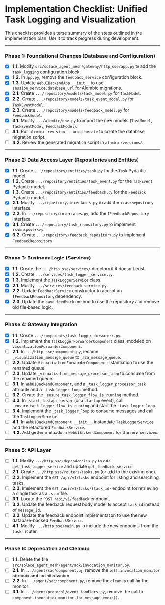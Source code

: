 # Implementation Checklist: Unified Task Logging and Visualization

This checklist provides a terse summary of the steps outlined in the implementation plan. Use it to track progress during development.

---

### Phase 1: Foundational Changes (Database and Configuration)

- [x] **1.1.** Modify `src/solace_agent_mesh/gateway/http_sse/app.py` to add the `task_logging` configuration block.
- [x] **1.2.** In `app.py`, remove the `feedback_service` configuration block.
- [x] **1.3.** Update `WebUIBackendApp.__init__` to use `session_service.database_url` for Alembic migrations.
- [x] **2.1.** Create `.../repository/models/task_model.py` for `TaskModel`.
- [x] **2.2.** Create `.../repository/models/task_event_model.py` for `TaskEventModel`.
- [x] **2.3.** Create `.../repository/models/feedback_model.py` for `FeedbackModel`.
- [x] **3.1.** Modify `.../alembic/env.py` to import the new models (`TaskModel`, `TaskEventModel`, `FeedbackModel`).
- [ ] **4.1.** Run `alembic revision --autogenerate` to create the database migration script.
- [ ] **4.2.** Review the generated migration script in `alembic/versions/`.

---

### Phase 2: Data Access Layer (Repositories and Entities)

- [x] **1.1.** Create `.../repository/entities/task.py` for the `Task` Pydantic model.
- [x] **1.2.** Create `.../repository/entities/task_event.py` for the `TaskEvent` Pydantic model.
- [x] **1.3.** Create `.../repository/entities/feedback.py` for the `Feedback` Pydantic model.
- [x] **2.1.** Modify `.../repository/interfaces.py` to add the `ITaskRepository` interface.
- [x] **2.2.** In `.../repository/interfaces.py`, add the `IFeedbackRepository` interface.
- [x] **3.1.** Create `.../repository/task_repository.py` to implement `TaskRepository`.
- [x] **3.2.** Create `.../repository/feedback_repository.py` to implement `FeedbackRepository`.

---

### Phase 3: Business Logic (Services)

- [x] **1.1.** Create the `.../http_sse/services/` directory if it doesn't exist.
- [x] **1.2.** Create `.../services/task_logger_service.py`.
- [x] **1.3.** Implement the `TaskLoggerService` class.
- [x] **2.1.** Modify `.../services/feedback_service.py`.
- [x] **2.2.** Update `FeedbackService` constructor to accept an `IFeedbackRepository` dependency.
- [x] **2.3.** Update the `save_feedback` method to use the repository and remove old file-based logic.

---

### Phase 4: Gateway Integration

- [x] **1.1.** Create `.../components/task_logger_forwarder.py`.
- [x] **1.2.** Implement the `TaskLoggerForwarderComponent` class, modeled on `VisualizationForwarderComponent`.
- [ ] **2.1.** In `.../http_sse/component.py`, rename `_visualization_message_queue` to `_a2a_message_queue`.
- [ ] **2.2.** Update `VisualizationForwarderComponent` instantiation to use the renamed queue.
- [ ] **2.3.** Update `_visualization_message_processor_loop` to consume from the renamed queue.
- [ ] **3.1.** In `WebUIBackendComponent`, add a `_task_logger_processor_task` attribute and a `_task_logger_loop` method.
- [ ] **3.2.** Create the `_ensure_task_logger_flow_is_running` method.
- [ ] **3.3.** In `_start_fastapi_server` (or a `startup` event), call `_ensure_task_logger_flow_is_running` and start the `_task_logger_loop`.
- [ ] **3.4.** Implement the `_task_logger_loop` to consume messages and call the `TaskLoggerService`.
- [ ] **4.1.** In `WebUIBackendComponent.__init__`, instantiate `TaskLoggerService` and the refactored `FeedbackService`.
- [ ] **4.2.** Add getter methods in `WebUIBackendComponent` for the new services.

---

### Phase 5: API Layer

- [ ] **1.1.** Modify `.../http_sse/dependencies.py` to add `get_task_logger_service` and update `get_feedback_service`.
- [ ] **2.1.** Create `.../http_sse/routers/tasks.py` (or add to the existing one).
- [ ] **2.2.** Implement the `GET /api/v1/tasks` endpoint for listing and searching tasks.
- [ ] **2.3.** Implement the `GET /api/v1/tasks/{task_id}` endpoint for retrieving a single task as a `.stim` file.
- [ ] **3.1.** Locate the `POST /api/v1/feedback` endpoint.
- [ ] **3.2.** Update the feedback request body model to accept `task_id` instead of `message_id`.
- [ ] **3.3.** Update the feedback endpoint implementation to use the new database-backed `FeedbackService`.
- [ ] **4.1.** Modify `.../http_sse/main.py` to include the new endpoints from the `tasks` router.

---

### Phase 6: Deprecation and Cleanup

- [ ] **1.1.** Delete the file `src/solace_agent_mesh/agent/adk/invocation_monitor.py`.
- [ ] **2.1.** In `.../agent/sac/component.py`, remove the `self.invocation_monitor` attribute and its initialization.
- [ ] **2.2.** In `.../agent/sac/component.py`, remove the `cleanup` call for the monitor.
- [ ] **3.1.** In `.../agent/protocol/event_handlers.py`, remove the call to `component.invocation_monitor.log_message_event()`.
